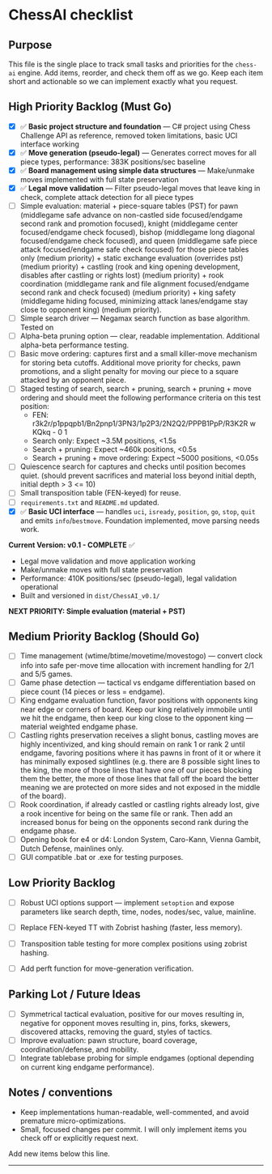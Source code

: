 # ChessAI checklist

Purpose
-------
This file is the single place to track small tasks and priorities for the
`chess-ai` engine. Add items, reorder, and check them off as we go. Keep each
item short and actionable so we can implement exactly what you request.



High Priority Backlog (Must Go)
-------------------------------

- [x] ✅ **Basic project structure and foundation** — C# project using Chess Challenge API as reference, removed token limitations, basic UCI interface working
- [x] ✅ **Move generation (pseudo-legal)** — Generates correct moves for all piece types, performance: 383K positions/sec baseline
- [x] ✅ **Board management using simple data structures** — Make/unmake moves implemented with full state preservation
- [x] ✅ **Legal move validation** — Filter pseudo-legal moves that leave king in check, complete attack detection for all piece types
- [ ] Simple evaluation: material + piece-square tables (PST) for pawn (middlegame safe advance on non-castled side focused/endgame second rank and promotion focused), knight (middlegame center focused/endgame check focused), bishop (middlegame long diagonal focused/endgame check focused), and queen (middlegame safe piece attack focused/endgame safe check focused) for those piece tables only (medium priority) + static exchange evaluation (overrides pst) (medium priority) + castling (rook and king opening development, disables after castling or rights lost) (medium priority) + rook coordination (middlegame rank and file alignment focused/endgame second rank and check focused) (medium priority) + king safety (middlegame hiding focused, minimizing attack lanes/endgame stay close to opponent king) (medium priority).
- [ ] Simple search driver — Negamax search function as base algorithm. Tested on 
- [ ] Alpha-beta pruning option — clear, readable implementation. Additional alpha-beta performance testing.
- [ ] Basic move ordering: captures first and a small killer-move mechanism for storing beta cutoffs. Additional move priority for checks, pawn promotions, and a slight penalty for moving our piece to a square attacked by an opponent piece.
- [ ] Staged testing of search, search + pruning, search + pruning + move ordering and should meet the following performance criteria on this test position:
   - FEN: r3k2r/p1ppqpb1/Bn2pnp1/3PN3/1p2P3/2N2Q2/PPPB1PpP/R3K2R w KQkq - 0 1
   - Search only: Expect ~3.5M positions, <1.5s
   - Search + pruning: Expect ~460k positions, <0.5s
   - Search + pruning + move ordering: Expect ~5000 positions, <0.05s
- [ ] Quiescence search for captures and checks until position becomes quiet. (should prevent sacrifices and material loss beyond initial depth, initial depth > 3 <= 10)
- [ ] Small transposition table (FEN-keyed) for reuse.
- [ ] `requirements.txt` and `README.md` updated.
- [x] ✅ **Basic UCI interface** — handles `uci`, `isready`, `position`, `go`, `stop`, `quit` and emits `info`/`bestmove`. Foundation implemented, move parsing needs work.

**Current Version: v0.1 - COMPLETE** ✅
- Legal move validation and move application working
- Make/unmake moves with full state preservation 
- Performance: 410K positions/sec (pseudo-legal), legal validation operational
- Built and versioned in `dist/ChessAI_v0.1/`

**NEXT PRIORITY: Simple evaluation (material + PST)**


Medium Priority Backlog (Should Go)
-----------------------------------

- [ ] Time management (wtime/btime/movetime/movestogo) — convert clock info into safe per-move time allocation with increment handling for 2/1 and 5/5 games.
- [ ] Game phase detection — tactical vs endgame differentiation based on piece count (14 pieces or less = endgame).
- [ ] King endgame evaluation function, favor positions with opponents king near edge or corners of board. Keep our king relatively immobile until we hit the endgame, then keep our king close to the opponent king — material weighted endgame phase.
- [ ] Castling rights preservation receives a slight bonus, castling moves are highly incentivized, and king should remain on rank 1 or rank 2 until endgame, favoring positions where it has pawns in front of it or where it has minimally exposed sightlines (e.g. there are 8 possible sight lines to the king, the more of those lines that have one of our pieces blocking them the better, the more of those lines that fall off the board the better meaning we are protected on more sides and not exposed in the middle of the board).
- [ ] Rook coordination, if already castled or castling rights already lost, give a rook incentive for being on the same file or rank. Then add an increased bonus for being on the opponents second rank during the endgame phase.
- [ ] Opening book for e4 or d4: London System, Caro-Kann, Vienna Gambit, Dutch Defense, mainlines only.
- [ ] GUI compatible .bat or .exe for testing purposes.

Low Priority Backlog
--------------------

- [ ] Robust UCI options support — implement `setoption` and expose parameters like search depth, time, nodes, nodes/sec, value, mainline.
- [ ] Replace FEN-keyed TT with Zobrist hashing (faster, less memory).
- [ ] Transposition table testing for more complex positions using zobrist hashing.
- [ ] Add perft function for move-generation verification.


Parking Lot / Future Ideas
--------------------------

- [ ] Symmetrical tactical evaluation, positive for our moves resulting in, negative for opponent moves resulting in, pins, forks, skewers, discovered attacks, removing the guard, styles of tactics.
- [ ] Improve evaluation: pawn structure, board coverage, coordination/defense, and mobility.
- [ ] Integrate tablebase probing for simple endgames (optional depending on current king endgame performance).

Notes / conventions
-------------------
- Keep implementations human-readable, well-commented, and avoid premature micro-optimizations.
- Small, focused changes per commit. I will only implement items you check off or explicitly request next.

Add new items below this line.

----------------------------------------

